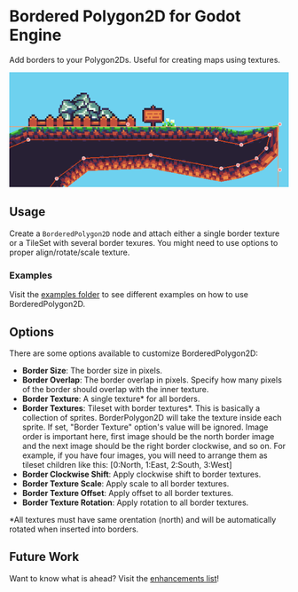 # Bordered Polygon2D for Godot Engine

Add borders to your Polygon2Ds. Useful for creating maps using textures.

![Preview](./docs/images/preview.png)

## Usage

Create a `BorderedPolygon2D` node and attach either a single border texture or
a TileSet with several border texures. You might need to use options to proper
align/rotate/scale texture.

### Examples

Visit the [examples folder](./examples) to see different examples on how to use
BorderedPolygon2D.

## Options

There are some options available to customize BorderedPolygon2D:

- **Border Size**: The border size in pixels.
- **Border Overlap**: The border overlap in pixels. Specify how many pixels of
    the border should overlap with the inner texture.
- **Border Texture**: A single texture\* for all borders.
- **Border Textures**: Tileset with border textures\*. This is basically a
    collection of sprites. BorderPolygon2D will take the texture inside each
    sprite. If set, "Border Texture" option's value will be ignored. Image order
    is important here, first image should be the north border image and the next
    image should be the right border clockwise, and so on. For example, if you
    have four images, you will need to arrange them as tileset children like this:
    [0:North, 1:East, 2:South, 3:West]
- **Border Clockwise Shift**: Apply clockwise shift to border textures.
- **Border Texture Scale**: Apply scale to all border textures.
- **Border Texture Offset**: Apply offset to all border textures.
- **Border Texture Rotation**: Apply rotation to all border textures.

\*All textures must have same orentation (north) and will be
automatically rotated when inserted into borders.

## Future Work

Want to know what is ahead? Visit the [enhancements list](../../milestone/1)!
